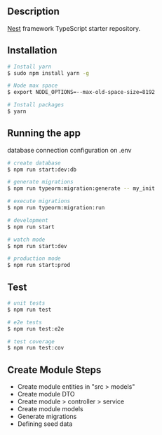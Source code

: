 ## Description

[Nest](https://github.com/nestjs/nest) framework TypeScript starter repository.

## Installation

```bash
# Install yarn
$ sudo npm install yarn -g

# Node max space
$ export NODE_OPTIONS=--max-old-space-size=8192

# Install packages
$ yarn
```

## Running the app

database connection configuration on .env

```bash
# create database
$ npm run start:dev:db

# generate migrations
$ npm run typeorm:migration:generate -- my_init

# execute migrations
$ npm run typeorm:migration:run

# development
$ npm run start

# watch mode
$ npm run start:dev

# production mode
$ npm run start:prod
```

## Test

```bash
# unit tests
$ npm run test

# e2e tests
$ npm run test:e2e

# test coverage
$ npm run test:cov
```

## Create Module Steps
- Create module entities in "src > models"
- Create module DTO 
- Create module > controller > service
- Create module models
- Generate migrations
- Defining seed data

